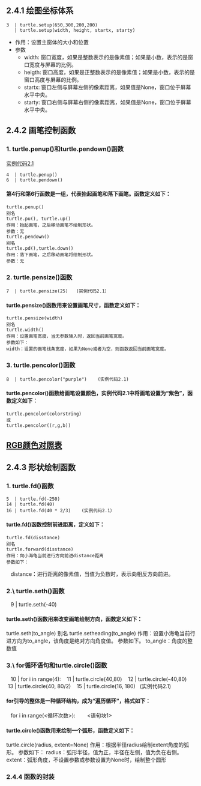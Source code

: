 ## 2.4.1 绘图坐标体系
    3  | turtle.setup(650,300,200,200)
       | turtle.setup(width, height, startx, starty)
- 作用：设置主窗体的大小和位置
- 参数
  - width: 窗口宽度，如果是整数表示的是像素值；如果是小数，表示的是窗口宽度与屏幕的比例。
  - heigth: 窗口高度，如果是正整数表示的是像素值；如果是小数，表示的是窗口高度与屏幕的比例。
  - startx: 窗口左侧与屏幕左侧的像素距离，如果值是None，窗口位于屏幕水平中央。
  - starty: 窗口右侧与屏幕右侧的像素距离，如果值是None，窗口位于屏幕水平中央。
## 2.4.2 画笔控制函数
### 1\. turtle.penup()和turtle.pendown()函数
[实例代码2.1](https://github.com/JackZander/Python-Note/blob/master/2%20实例代码/e2.1DrawPython.py)

    4  | turtle.penup()
    6  | turtle.pendown()    
#### 第4行和第6行函数是一组，代表抬起画笔和落下画笔。函数定义如下：
    
    turtle.penup()
    别名
    turtle.pu(), turtle.up()
    作用：抬起画笔，之后移动画笔不绘制形状。
    参数：无
    turtle.pendown()
    别名
    turtle.pd(),turtle.down()
    作用：落下画笔，之后移动画笔将绘制形状。
    参数：无

### 2\. turtle.pensize()函数
    7  | turtle.pensize(25)   (实例代码2.1）
#### turtle.pensize()函数用来设置画笔尺寸，函数定义如下：
    turtle.pensize(width)
    别名
    turtle.width()
    作用：设置画笔宽度，当无参数输入时，返回当前画笔宽度。
    参数如下：
    width：设置的画笔线条宽度，如果为None或者为空，则函数返回当前画笔宽度。
    
### 3\. turtle.pencolor()函数
    8  | turtle.pencolor("purple")    (实例代码2.1)
#### turtle.pencolor()函数给画笔设置颜色，实例代码2.1中将画笔设置为“紫色”，函数定义如下：
    turtle.pencolor(colorstring)
    或
    turtle.pencolor((r,g,b))

## [RGB颜色对照表](http://tool.oschina.net/commons?type=3)
## 2.4.3 形状绘制函数
### 1\. turtle.fd()函数
    5  | turtle.fd(-250)
    14 | turtle.fd(40)
    16 | turtle.fd(40 * 2/3)    (实例代码2.1）
#### turtle.fd()函数控制前进距离，定义如下：
    turtle.fd(disstance)
    别名
    turtle.forward(disstance)
    作用：向小海龟当前进行方向前进distance距离
    参数如下：
    distance：进行距离的像素值，当值为负数时，表示向相反方向前进。
### 2.\  turtle.seth()函数
    9 | turtle.seth(-40)
#### turtle.seth()函数用来改变画笔绘制方向，函数定义如下：
turtle.seth(to_angle)
别名
turtle.setheading(to_angle)
作用：设置小海龟当前行进方向为to_angle，该角度是绝对方向角度值。
参数如下。
to_angle：角度的整数值
### 3.\  for循环语句和turtle.circle()函数
    10 | for i in range(4):
    11 |    turtle.circle(40,80)
    12 |    turtle.circle(-40,80)
    13 | turtle.circle(40, 80/2)
    15 | turtle.circle(16, 180)   (实例代码2.1)
#### for引导的整体是一种循环结构，成为“遍历循环“，格式如下：
    for i in range(<循环次数>):
        <语句块1>
#### turtle.circle()函数用来绘制一个弧形，函数定义如下：
turtle.circle(radius, extent=None)
作用：根据半径radius绘制extent角度的弧形。
参数如下：
radius：弧形半径，值为正，半径在左侧，值为负在右侧。
extent：弧形角度，不设置参数或参数设置为None时，绘制整个圆形
### 2.4.4 函数的封装





